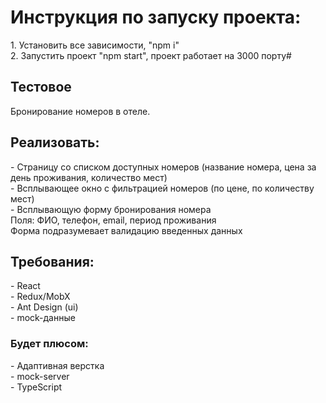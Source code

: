 <h1>Инструкция по запуску проекта:</h1>
<div>1. Установить все зависимости, "npm i"</div>
<div>2. Запустить проект "npm start", проект работает на 3000 порту#</div>
<div></div>
<h2>Тестовое</h2>
<div>Бронирование номеров в отеле.</div>
<h2>Реализовать:</h2>
<div>- Страницу со списком доступных номеров (название номера, цена за день проживания, количество мест)</div>
<div>- Всплывающее окно с фильтрацией номеров (по цене, по количеству мест)</div>
<div>- Всплывающую форму бронирования номера</div>
<div>  Поля: ФИО, телефон, email, период проживания</div>
<div>  Форма подразумевает валидацию введенных данных</div>
<h2>Требования:</h2>
<div>- React</div>
<div>- Redux/MobX</div>
<div>- Ant Design (ui)</div>
<div>- mock-данные</div>
<h3>Будет плюсом:</h3>
<div>- Адаптивная верстка</div>
<div>- mock-server</div>
<div>- TypeScript</div>
